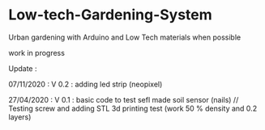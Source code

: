 # Low-tech-Gardening-System

Urban gardening with Arduino and Low Tech materials when possible

work in progress

Update : 

07/11/2020 : V 0.2 : adding led strip (neopixel) 

27/04/2020 : V 0.1 : basic code to test sefl made soil sensor (nails) // Testing screw and adding STL 3d printing test (work 50 % density and 0.2 layers)

